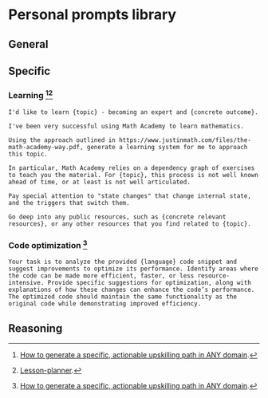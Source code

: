 # Personal prompts library

## General

## Specific
### Learning [^1][^2]
```
I'd like to learn {topic} - becoming an expert and {concrete outcome}.

I've been very successful using Math Academy to learn mathematics.

Using the approach outlined in https://www.justinmath.com/files/the-math-academy-way.pdf, generate a learning system for me to approach this topic.

In particular, Math Academy relies on a dependency graph of exercises to teach you the material. For {topic}, this process is not well known ahead of time, or at least is not well articulated.

Pay special attention to "state changes" that change internal state, and the triggers that switch them.

Go deep into any public resources, such as {concrete relevant resources}, or any other resources that you find related to {topic}.
```
[^1]: [How to generate a specific, actionable upskilling path in ANY domain](https://x.com/justinskycak/status/1925405621123154073).
[^2]: [Lesson-planner](https://docs.anthropic.com/en/resources/prompt-library/lesson-planner).

### Code optimization [^1]

```
Your task is to analyze the provided {language} code snippet and suggest improvements to optimize its performance. Identify areas where the code can be made more efficient, faster, or less resource-intensive. Provide specific suggestions for optimization, along with explanations of how these changes can enhance the code’s performance. The optimized code should maintain the same functionality as the original code while demonstrating improved efficiency.
```
[^1]: [Code consultant](https://docs.anthropic.com/en/resources/prompt-library/code-consultant)

## Reasoning

